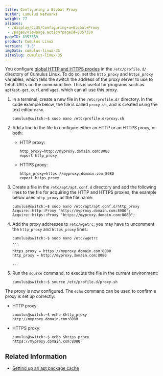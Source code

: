 ```yaml
---
title: Configuring a Global Proxy
author: Cumulus Networks
weight: 77
aliases:
 - /display/CL35/Configuring+a+Global+Proxy
 - /pages/viewpage.action?pageId=8357359
pageID: 8357359
product: Cumulus Linux
version: '3.5'
imgData: cumulus-linux-35
siteSlug: cumulus-linux-35
---
```

You configure [global HTTP and HTTPS
proxies](https://wiki.archlinux.org/index.php/proxy_settings) in the
`/etc/profile.d/` directory of Cumulus Linux. To do so, set the
`http_proxy` and `https_proxy` variables, which tells the switch the
address of the proxy server to use to fetch URLs on the command line.
This is useful for programs such as `apt`/`apt-get`, `curl` and `wget`,
which can all use this proxy.

1.  In a terminal, create a new file in the `/etc/profile.d/` directory.
    In the code example below, the file is called `proxy.sh`, and is
    created using the text editor `nano`.
    
        cumulus@switch:~$ sudo nano /etc/profile.d/proxy.sh

2.  Add a line to the file to configure either an HTTP or an HTTPS
    proxy, or both:
    
      - HTTP proxy:
        
            http_proxy=http://myproxy.domain.com:8080
            export http_proxy
    
      - HTTPS proxy:
        
            https_proxy=https://myproxy.domain.com:8080
            export https_proxy

3.  Create a file in the `/etc/apt/apt.conf.d` directory and add the
    following lines to the file for acquiring the HTTP and HTTPS
    proxies; the example below uses `http_proxy` as the file name:
    
        cumulus@switch:~$ sudo nano /etc/apt/apt.conf.d/http_proxy
        Acquire::http::Proxy "http://myproxy.domain.com:8080";
        Acquire::https::Proxy "https://myproxy.domain.com:8080";

4.  Add the proxy addresses to `/etc/wgetrc`; you may have to uncomment
    the `http_proxy` and `https_proxy` lines:
    
        cumulus@switch:~$ sudo nano /etc/wgetrc
        ...
         
        https_proxy = https://myproxy.domain.com:8080
        http_proxy = http://myproxy.domain.com:8080
         
        ...

5.  Run the `source` command, to execute the file in the current
    environment:
    
        cumulus@switch:~$ source /etc/profile.d/proxy.sh

The proxy is now configured. The `echo` command can be used to confirm a
proxy is set up correctly:

  - HTTP proxy:
    
        cumulus@switch:~$ echo $http_proxy
        http://myproxy.domain.com:8080

  - HTTPS proxy:
    
        cumulus@switch:~$ echo $https_proxy
        https://myproxy.domain.com:8080

## <span>Related Information</span>

  - [Setting up an apt package
    cache](https://support.cumulusnetworks.com/hc/en-us/articles/232058388-Setting-up-an-apt-Package-Cache)

<article id="html-search-results" class="ht-content" style="display: none;">

</article>

<footer id="ht-footer">

</footer>
